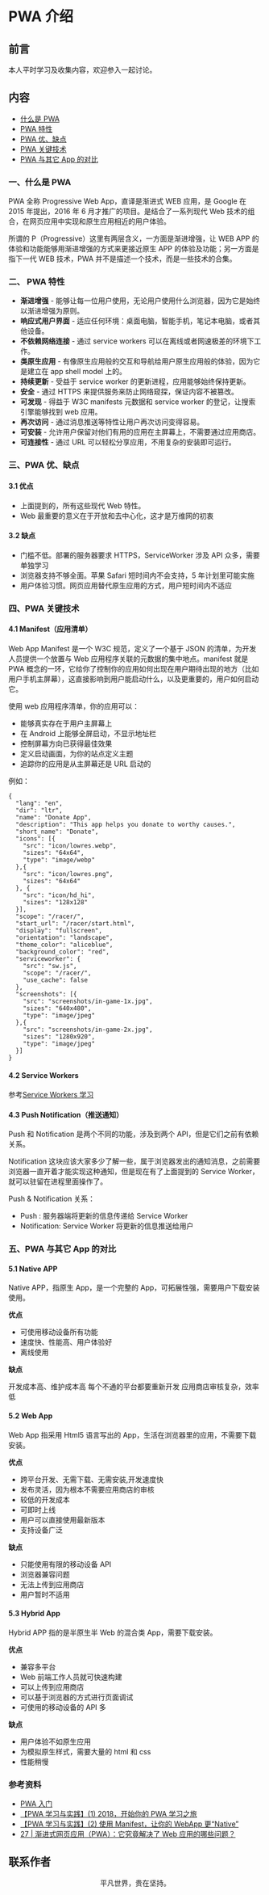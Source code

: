 # PWA 介绍

## 前言

本人平时学习及收集内容，欢迎参入一起讨论。

## 内容

- [什么是 PWA](#一、什么是-PWA)
- [PWA 特性](#二、PWA-特性)
- [PWA 优、缺点]()
- [PWA 关键技术]()
- [PWA 与其它 App 的对比]()

### 一、什么是 PWA

PWA 全称 Progressive Web App，直译是渐进式 WEB 应用，是 Google 在 2015 年提出，2016 年 6 月才推广的项目。是结合了一系列现代 Web 技术的组合，在网页应用中实现和原生应用相近的用户体验。

所谓的 P（Progressive）这里有两层含义，一方面是渐进增强，让 WEB APP 的体验和功能能够用渐进增强的方式来更接近原生 APP 的体验及功能；另一方面是指下一代 WEB 技术，PWA 并不是描述一个技术，而是一些技术的合集。

### 二、 PWA 特性

- **渐进增强** - 能够让每一位用户使用，无论用户使用什么浏览器，因为它是始终以渐进增强为原则。
- **响应式用户界面** - 适应任何环境：桌面电脑，智能手机，笔记本电脑，或者其他设备。
- **不依赖网络连接** - 通过 service workers 可以在离线或者网速极差的环境下工作。
- **类原生应用** - 有像原生应用般的交互和导航给用户原生应用般的体验，因为它是建立在 app shell model 上的。
- **持续更新** - 受益于 service worker 的更新进程，应用能够始终保持更新。
- **安全** - 通过 HTTPS 来提供服务来防止网络窥探，保证内容不被篡改。
- **可发现** - 得益于 W3C manifests 元数据和 service worker 的登记，让搜索引擎能够找到 web 应用。
- **再次访问** - 通过消息推送等特性让用户再次访问变得容易。
- **可安装** - 允许用户保留对他们有用的应用在主屏幕上，不需要通过应用商店。
- **可连接性** - 通过 URL 可以轻松分享应用，不用复杂的安装即可运行。

### 三、PWA 优、缺点

#### 3.1 优点

- 上面提到的，所有这些现代 Web 特性。
- Web 最重要的意义在于开放和去中心化，这才是万维网的初衷

#### 3.2 缺点

- 门槛不低。部署的服务器要求 HTTPS，ServiceWorker 涉及 API 众多，需要单独学习
- 浏览器支持不够全面。苹果 Safari 短时间内不会支持，5 年计划里可能实施
- 用户体验习惯。网页应用替代原生应用的方式，用户短时间内不适应

### 四、PWA 关键技术

#### 4.1 Manifest（应用清单）

Web App Manifest 是一个 W3C 规范，定义了一个基于 JSON 的清单，为开发人员提供一个放置与 Web 应用程序关联的元数据的集中地点。manifest 就是 PWA 概念的一环，它给你了控制你的应用如何出现在用户期待出现的地方（比如用户手机主屏幕），这直接影响到用户能启动什么，以及更重要的，用户如何启动它。

使用 web 应用程序清单，你的应用可以：

- 能够真实存在于用户主屏幕上
- 在 Android 上能够全屏启动，不显示地址栏
- 控制屏幕方向已获得最佳效果
- 定义启动画面，为你的站点定义主题
- 追踪你的应用是从主屏幕还是 URL 启动的

例如：

```
{
  "lang": "en",
  "dir": "ltr",
  "name": "Donate App",
  "description": "This app helps you donate to worthy causes.",
  "short_name": "Donate",
  "icons": [{
    "src": "icon/lowres.webp",
    "sizes": "64x64",
    "type": "image/webp"
  },{
    "src": "icon/lowres.png",
    "sizes": "64x64"
  }, {
    "src": "icon/hd_hi",
    "sizes": "128x128"
  }],
  "scope": "/racer/",
  "start_url": "/racer/start.html",
  "display": "fullscreen",
  "orientation": "landscape",
  "theme_color": "aliceblue",
  "background_color": "red",
  "serviceworker": {
    "src": "sw.js",
    "scope": "/racer/",
    "use_cache": false
  },
  "screenshots": [{
    "src": "screenshots/in-game-1x.jpg",
    "sizes": "640x480",
    "type": "image/jpeg"
  },{
    "src": "screenshots/in-game-2x.jpg",
    "sizes": "1280x920",
    "type": "image/jpeg"
  }]
}
```

#### 4.2 Service Workers

参考[Service Workers 学习](https://km.xiaowuzi.info/html5/service-workers.html)

#### 4.3 Push Notification（推送通知）

Push 和 Notification 是两个不同的功能，涉及到两个 API，但是它们之前有依赖关系。

Notification 这块应该大家多少了解一些，属于浏览器发出的通知消息，之前需要浏览器一直开着才能实现这种通知，但是现在有了上面提到的 Service Worker，就可以驻留在进程里面操作了。

Push & Notification 关系：

- Push : 服务器端将更新的信息传递给 Service Worker
- Notification: Service Worker 将更新的信息推送给用户

### 五、PWA 与其它 App 的对比

#### 5.1 Native APP

Native APP，指原生 App，是一个完整的 App，可拓展性强，需要用户下载安装使用。

**优点**

- 可使用移动设备所有功能
- 速度快、性能高、用户体验好
- 离线使用

**缺点**

开发成本高、维护成本高
每个不通的平台都要重新开发
应用商店审核复杂，效率低

#### 5.2 Web App

Web App 指采用 Html5 语言写出的 App，生活在浏览器里的应用，不需要下载安装。

**优点**

- 跨平台开发、无需下载、无需安装,开发速度快
- 发布灵活，因为根本不需要应用商店的审核
- 较低的开发成本
- 可即时上线
- 用户可以直接使用最新版本
- 支持设备广泛

**缺点**

- 只能使用有限的移动设备 API
- 浏览器兼容问题
- 无法上传到应用商店
- 用户暂时不适用

#### 5.3 Hybrid App

Hybrid APP 指的是半原生半 Web 的混合类 App，需要下载安装。

**优点**

- 兼容多平台
- Web 前端工作人员就可快速构建
- 可以上传到应用商店
- 可以基于浏览器的方式进行页面调试
- 可使用的移动设备的 API 多

**缺点**

- 用户体验不如原生应用
- 为模拟原生样式，需要大量的 html 和 css
- 性能稍慢

### 参考资料

- [PWA 入门](https://zhuanlan.zhihu.com/p/32601560)
- [【PWA 学习与实践】(1) 2018，开始你的 PWA 学习之旅](https://github.com/alienzhou/blog/issues/2)
- [【PWA 学习与实践】(2) 使用 Manifest，让你的 WebApp 更“Native”](https://github.com/alienzhou/blog/issues/3)
- [27 | 渐进式网页应用（PWA）：它究竟解决了 Web 应用的哪些问题？](https://time.geekbang.org/column/article/144983)

## 联系作者

<div align="center">
    <p>
        平凡世界，贵在坚持。
    </p>
    <img :src="$withBase('/about/contact.png')" />
</div>
